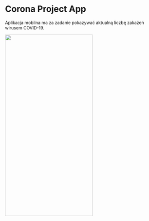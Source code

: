 # Corona Project App

Aplikacja mobilna ma za zadanie pokazywać aktualną liczbę zakażeń wirusem COVID-19.

<img src="https://github.com/StachowiakLukasz/corona-project/blob/main/CoronariumMain.jpg" width="288" height="592">
